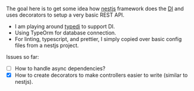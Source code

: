 The goal here is to get some idea how [nestjs](https://nestjs.com/) framework does the [DI](https://en.wikipedia.org/wiki/Dependency_injection) and uses decorators to setup a very basic REST API.

- I am playing around [typedi](https://github.com/typestack/typedi) to support DI. 
- Using TypeOrm for database connection.
- For linting, typescript, and prettier, I simply copied over basic config files from a nestjs project. 

Issues so far:
- [ ] How to handle async dependencies?
- [x] How to create decorators to make controllers easier to write (similar to nestjs).